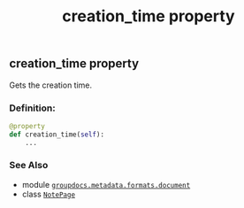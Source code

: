 ﻿---
title: creation_time property
second_title: GroupDocs.Metadata for Python via .NET API References
description: 
type: docs
url: /python-net/groupdocs.metadata.formats.document/notepage/creation_time/
is_root: false
weight: 120
---

## creation_time property


Gets the creation time.
### Definition:
```python
@property
def creation_time(self):
    ...
```

### See Also
* module [`groupdocs.metadata.formats.document`](../../)
* class [`NotePage`](/metadata/python-net/groupdocs.metadata.formats.document/notepage)
